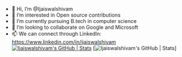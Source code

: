 - 👋 Hi, I’m @Ijaiswalshivam
- 👀 I’m interested in Open source contributions 
- 🌱 I’m currently pursuing B.tech in computer science 
- 💞️ I’m looking to collaborate on Google and Microsoft 
- 📫 We can connect through LinkedIn: https://www.linkedin.com/in/ijaiswalshivam
[![Ijaiswalshivam's GitHub | Stats](https://stats.quine.sh/Ijaiswalshivam/github?theme=dark)](https://quine.sh)
[![Ijaiswalshivam's GitHub | Stats](https://github.com/DenverCoder1/github-readme-streak-stats)]
<!---
Ijaiswalshivam/Ijaiswalshivam is a ✨ special ✨ repository because its `README.md` (this file) appears on your GitHub profile.
You can click the Preview link to take a look at your changes.
--->
